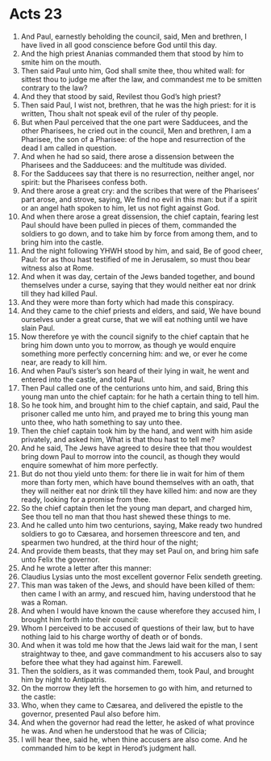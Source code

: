 ﻿# Acts 23
1. And Paul, earnestly beholding the council, said, Men and brethren, I have lived in all good conscience before God until this day. 
2. And the high priest Ananias commanded them that stood by him to smite him on the mouth. 
3. Then said Paul unto him, God shall smite thee, thou whited wall: for sittest thou to judge me after the law, and commandest me to be smitten contrary to the law? 
4. And they that stood by said, Revilest thou God’s high priest? 
5. Then said Paul, I wist not, brethren, that he was the high priest: for it is written, Thou shalt not speak evil of the ruler of thy people. 
6. But when Paul perceived that the one part were Sadducees, and the other Pharisees, he cried out in the council, Men and brethren, I am a Pharisee, the son of a Pharisee: of the hope and resurrection of the dead I am called in question. 
7. And when he had so said, there arose a dissension between the Pharisees and the Sadducees: and the multitude was divided. 
8. For the Sadducees say that there is no resurrection, neither angel, nor spirit: but the Pharisees confess both. 
9. And there arose a great cry: and the scribes that were of the Pharisees’ part arose, and strove, saying, We find no evil in this man: but if a spirit or an angel hath spoken to him, let us not fight against God. 
10. And when there arose a great dissension, the chief captain, fearing lest Paul should have been pulled in pieces of them, commanded the soldiers to go down, and to take him by force from among them, and to bring him into the castle. 
11. And the night following YHWH stood by him, and said, Be of good cheer, Paul: for as thou hast testified of me in Jerusalem, so must thou bear witness also at Rome. 
12. And when it was day, certain of the Jews banded together, and bound themselves under a curse, saying that they would neither eat nor drink till they had killed Paul. 
13. And they were more than forty which had made this conspiracy. 
14. And they came to the chief priests and elders, and said, We have bound ourselves under a great curse, that we will eat nothing until we have slain Paul. 
15. Now therefore ye with the council signify to the chief captain that he bring him down unto you to morrow, as though ye would enquire something more perfectly concerning him: and we, or ever he come near, are ready to kill him. 
16. And when Paul’s sister’s son heard of their lying in wait, he went and entered into the castle, and told Paul. 
17. Then Paul called one of the centurions unto him, and said, Bring this young man unto the chief captain: for he hath a certain thing to tell him. 
18. So he took him, and brought him to the chief captain, and said, Paul the prisoner called me unto him, and prayed me to bring this young man unto thee, who hath something to say unto thee. 
19. Then the chief captain took him by the hand, and went with him aside privately, and asked him, What is that thou hast to tell me? 
20. And he said, The Jews have agreed to desire thee that thou wouldest bring down Paul to morrow into the council, as though they would enquire somewhat of him more perfectly. 
21. But do not thou yield unto them: for there lie in wait for him of them more than forty men, which have bound themselves with an oath, that they will neither eat nor drink till they have killed him: and now are they ready, looking for a promise from thee. 
22. So the chief captain then let the young man depart, and charged him, See thou tell no man that thou hast shewed these things to me. 
23. And he called unto him two centurions, saying, Make ready two hundred soldiers to go to Cæsarea, and horsemen threescore and ten, and spearmen two hundred, at the third hour of the night; 
24. And provide them beasts, that they may set Paul on, and bring him safe unto Felix the governor. 
25. And he wrote a letter after this manner: 
26. Claudius Lysias unto the most excellent governor Felix sendeth greeting. 
27. This man was taken of the Jews, and should have been killed of them: then came I with an army, and rescued him, having understood that he was a Roman. 
28. And when I would have known the cause wherefore they accused him, I brought him forth into their council: 
29. Whom I perceived to be accused of questions of their law, but to have nothing laid to his charge worthy of death or of bonds. 
30. And when it was told me how that the Jews laid wait for the man, I sent straightway to thee, and gave commandment to his accusers also to say before thee what they had against him. Farewell. 
31. Then the soldiers, as it was commanded them, took Paul, and brought him by night to Antipatris. 
32. On the morrow they left the horsemen to go with him, and returned to the castle: 
33. Who, when they came to Cæsarea, and delivered the epistle to the governor, presented Paul also before him. 
34. And when the governor had read the letter, he asked of what province he was. And when he understood that he was of Cilicia; 
35. I will hear thee, said he, when thine accusers are also come. And he commanded him to be kept in Herod’s judgment hall. 
